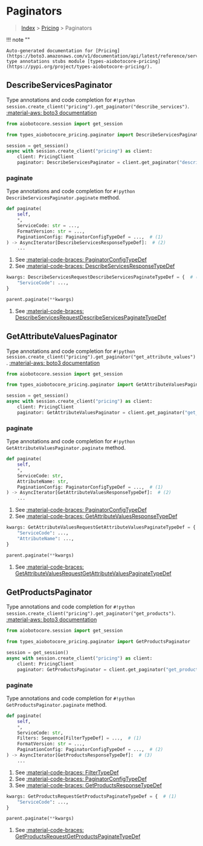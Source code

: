 # Paginators

> [Index](../README.md) > [Pricing](./README.md) > Paginators

!!! note ""

    Auto-generated documentation for [Pricing](https://boto3.amazonaws.com/v1/documentation/api/latest/reference/services/pricing.html#Pricing)
    type annotations stubs module [types-aiobotocore-pricing](https://pypi.org/project/types-aiobotocore-pricing/).

## DescribeServicesPaginator

Type annotations and code completion for `#!python session.create_client("pricing").get_paginator("describe_services")`.
[:material-aws: boto3 documentation](https://boto3.amazonaws.com/v1/documentation/api/latest/reference/services/pricing.html#Pricing.Paginator.DescribeServices)

```python title="Usage example"
from aiobotocore.session import get_session

from types_aiobotocore_pricing.paginator import DescribeServicesPaginator

session = get_session()
async with session.create_client("pricing") as client:
    client: PricingClient
    paginator: DescribeServicesPaginator = client.get_paginator("describe_services")
```


### paginate

Type annotations and code completion for `#!python DescribeServicesPaginator.paginate` method.

```python title="Method definition"
def paginate(
    self,
    *,
    ServiceCode: str = ...,
    FormatVersion: str = ...,
    PaginationConfig: PaginatorConfigTypeDef = ...,  # (1)
) -> AsyncIterator[DescribeServicesResponseTypeDef]:  # (2)
    ...
```

1. See [:material-code-braces: PaginatorConfigTypeDef](./type_defs.md#paginatorconfigtypedef) 
2. See [:material-code-braces: DescribeServicesResponseTypeDef](./type_defs.md#describeservicesresponsetypedef) 


```python title="Usage example with kwargs"
kwargs: DescribeServicesRequestDescribeServicesPaginateTypeDef = {  # (1)
    "ServiceCode": ...,
}

parent.paginate(**kwargs)
```

1. See [:material-code-braces: DescribeServicesRequestDescribeServicesPaginateTypeDef](./type_defs.md#describeservicesrequestdescribeservicespaginatetypedef) 
## GetAttributeValuesPaginator

Type annotations and code completion for `#!python session.create_client("pricing").get_paginator("get_attribute_values")`.
[:material-aws: boto3 documentation](https://boto3.amazonaws.com/v1/documentation/api/latest/reference/services/pricing.html#Pricing.Paginator.GetAttributeValues)

```python title="Usage example"
from aiobotocore.session import get_session

from types_aiobotocore_pricing.paginator import GetAttributeValuesPaginator

session = get_session()
async with session.create_client("pricing") as client:
    client: PricingClient
    paginator: GetAttributeValuesPaginator = client.get_paginator("get_attribute_values")
```


### paginate

Type annotations and code completion for `#!python GetAttributeValuesPaginator.paginate` method.

```python title="Method definition"
def paginate(
    self,
    *,
    ServiceCode: str,
    AttributeName: str,
    PaginationConfig: PaginatorConfigTypeDef = ...,  # (1)
) -> AsyncIterator[GetAttributeValuesResponseTypeDef]:  # (2)
    ...
```

1. See [:material-code-braces: PaginatorConfigTypeDef](./type_defs.md#paginatorconfigtypedef) 
2. See [:material-code-braces: GetAttributeValuesResponseTypeDef](./type_defs.md#getattributevaluesresponsetypedef) 


```python title="Usage example with kwargs"
kwargs: GetAttributeValuesRequestGetAttributeValuesPaginateTypeDef = {  # (1)
    "ServiceCode": ...,
    "AttributeName": ...,
}

parent.paginate(**kwargs)
```

1. See [:material-code-braces: GetAttributeValuesRequestGetAttributeValuesPaginateTypeDef](./type_defs.md#getattributevaluesrequestgetattributevaluespaginatetypedef) 
## GetProductsPaginator

Type annotations and code completion for `#!python session.create_client("pricing").get_paginator("get_products")`.
[:material-aws: boto3 documentation](https://boto3.amazonaws.com/v1/documentation/api/latest/reference/services/pricing.html#Pricing.Paginator.GetProducts)

```python title="Usage example"
from aiobotocore.session import get_session

from types_aiobotocore_pricing.paginator import GetProductsPaginator

session = get_session()
async with session.create_client("pricing") as client:
    client: PricingClient
    paginator: GetProductsPaginator = client.get_paginator("get_products")
```


### paginate

Type annotations and code completion for `#!python GetProductsPaginator.paginate` method.

```python title="Method definition"
def paginate(
    self,
    *,
    ServiceCode: str,
    Filters: Sequence[FilterTypeDef] = ...,  # (1)
    FormatVersion: str = ...,
    PaginationConfig: PaginatorConfigTypeDef = ...,  # (2)
) -> AsyncIterator[GetProductsResponseTypeDef]:  # (3)
    ...
```

1. See [:material-code-braces: FilterTypeDef](./type_defs.md#filtertypedef) 
2. See [:material-code-braces: PaginatorConfigTypeDef](./type_defs.md#paginatorconfigtypedef) 
3. See [:material-code-braces: GetProductsResponseTypeDef](./type_defs.md#getproductsresponsetypedef) 


```python title="Usage example with kwargs"
kwargs: GetProductsRequestGetProductsPaginateTypeDef = {  # (1)
    "ServiceCode": ...,
}

parent.paginate(**kwargs)
```

1. See [:material-code-braces: GetProductsRequestGetProductsPaginateTypeDef](./type_defs.md#getproductsrequestgetproductspaginatetypedef) 
